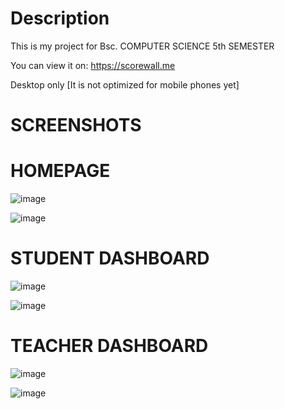# Description

This is my project for Bsc. COMPUTER SCIENCE 5th SEMESTER

You can view it on:
https://scorewall.me

Desktop only [It is not optimized for mobile phones yet] 

# SCREENSHOTS

# HOMEPAGE
![image](https://github.com/bruhmaand/data-visualization-web-app/assets/123489434/38c3fd40-9768-4483-a9cf-c4bebfac94c2)

![image](https://github.com/bruhmaand/data-visualization-web-app/assets/123489434/6654b29b-2eb0-4910-8442-235eb7b51779)

# STUDENT DASHBOARD
![image](https://github.com/bruhmaand/data-visualization-web-app/assets/123489434/62dc16cc-433e-4fda-af42-26b93dc7e40f)

![image](https://github.com/bruhmaand/data-visualization-web-app/assets/123489434/e7c975f3-7411-4b60-9d70-8184b66d59a9)

# TEACHER DASHBOARD

![image](https://github.com/bruhmaand/data-visualization-web-app/assets/123489434/b005d1a6-9e5f-4c1c-ad02-56b948907e6e)

![image](https://github.com/bruhmaand/data-visualization-web-app/assets/123489434/86d71ac3-ec17-4046-9f8a-795d92b01f9f)



